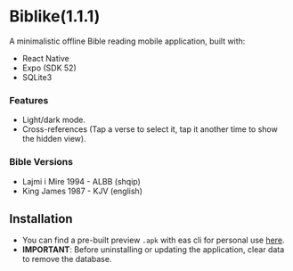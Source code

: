 # Biblike(1.1.1)

A minimalistic offline Bible reading mobile application, built with:

- React Native
- Expo (SDK 52)
- SQLite3

### Features

- Light/dark mode.
- Cross-references (Tap a verse to select it, tap it another time to show the hidden view).

### Bible Versions

- Lajmi i Mire 1994 - ALBB (shqip)
- King James 1987 - KJV (english)

## Installation

- You can find a pre-built preview `.apk` with eas cli for personal use [here](./builds).
- **IMPORTANT**: Before uninstalling or updating the application, clear data to remove the database.
